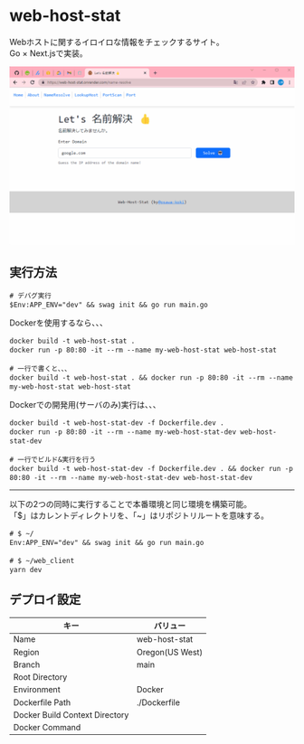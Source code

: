 # web-host-stat

Webホストに関するイロイロな情報をチェックするサイト。  
Go × Next.jsで実装。  

![成果物](./.development/img/fruit.gif)  

## 実行方法

```shell
# デバグ実行
$Env:APP_ENV="dev" && swag init && go run main.go
```

Dockerを使用するなら、、、  

```shell
docker build -t web-host-stat .
docker run -p 80:80 -it --rm --name my-web-host-stat web-host-stat

# 一行で書くと、、、
docker build -t web-host-stat . && docker run -p 80:80 -it --rm --name my-web-host-stat web-host-stat
```

Dockerでの開発用(サーバのみ)実行は、、、

```shell
docker build -t web-host-stat-dev -f Dockerfile.dev .
docker run -p 80:80 -it --rm --name my-web-host-stat-dev web-host-stat-dev

# 一行でビルド&実行を行う
docker build -t web-host-stat-dev -f Dockerfile.dev . && docker run -p 80:80 -it --rm --name my-web-host-stat-dev web-host-stat-dev
```

---

以下の2つの同時に実行することで本番環境と同じ環境を構築可能。  
「$」はカレントディレクトリを、「~」はリポジトリルートを意味する。  

```shell
# $ ~/
Env:APP_ENV="dev" && swag init && go run main.go

# $ ~/web_client
yarn dev
```

## デプロイ設定

| キー | バリュー |
| ---- | ---- |
| Name | web-host-stat |
| Region | Oregon(US West) |
| Branch | main |
| Root Directory |  |
| Environment | Docker |
| Dockerfile Path | ./Dockerfile |
| Docker Build Context Directory |  |
| Docker Command |  |
